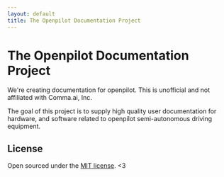 ```yaml
---
layout: default
title: The Openpilot Documentation Project
---
```


# The Openpilot Documentation Project

We're creating documentation for openpilot.
This is unofficial and not affiliated with Comma.ai, Inc.

The goal of this project is to supply high quality user documentation for hardware, and software related to openpilot semi-autonomous driving equipment.

## License
Open sourced under the [MIT license](LICENSE.md).
<3